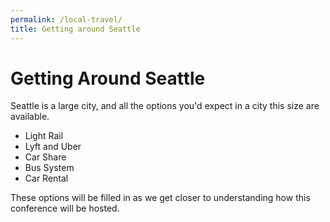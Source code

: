 ```yaml
---
permalink: /local-travel/
title: Getting around Seattle
---
```


# Getting Around Seattle

Seattle is a large city, and all the options you'd expect in a city this size are available.

- Light Rail
- Lyft and Uber
- Car Share
- Bus System
- Car Rental

These options will be filled in as we get closer to understanding how this conference will be hosted.
